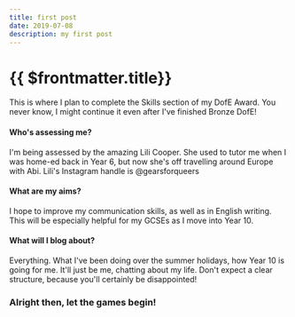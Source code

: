 ```yaml
---
title: first post
date: 2019-07-08
description: my first post
---
```

# {{ $frontmatter.title}}

This is where I plan to complete the Skills section of my DofE Award. You never know, I might continue it even after I've finished Bronze DofE!

#### Who's assessing me?

I'm being assessed by the amazing Lili Cooper. She used to tutor me when I was home-ed back in Year 6, but now she's off travelling around Europe with Abi. Lili's Instagram handle is @gearsforqueers

#### What are my aims?

I hope to improve my communication skills, as well as in English writing. This will be especially helpful for my GCSEs as I move into Year 10.

#### What will I blog about?

Everything. What I've been doing over the summer holidays, how Year 10 is going for me. It'll just be me, chatting about my life. Don't expect a clear structure, because you'll certainly be disappointed!

### Alright then, let the games begin!
